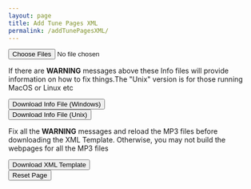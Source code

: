 ```yaml
---
layout: page
title: Add Tune Pages XML
permalink: /addTunePagesXML/
---
```

<input type="file" id="files" class='filterButton' name="files[]" multiple accept="audio/x-m4a, audio/mpeg, audio/ogg, audio/wav"/>

<output id="fileInfo" class="showTextInfo"></output>

<p>If there are <b>WARNING</b> messages above these Info files will provide information on how to fix things.The "Unix" version is for those running MacOS or Linux etc</p>

<div class="formParent">
    <div class="formChild">
        <input value='Download Info File (Windows)' type='button' class="filterButton" onclick='addTuneXML.downloadWindowsInfo()' />
    </div>
    <div class="formChild">
        <input value='Download Info File (Unix)' type='button' class="filterButton" onclick='addTuneXML.downloadUnixInfo()' />
    </div>
</div>

<p></p>
<p>Fix all the <b>WARNING</b> messages and reload the MP3 files before downloading the XML Template. 
Otherwise, you may not build the webpages for all the MP3 files</p>

<div class="formParent">
    <div class="formChild">
        <input value='Download XML Template' type='button' class="filterButton" onclick='addTuneXML.downloadXML()' />
    </div>
    <div class="formChild">
        <input value='Reset Page' type='button' class="filterButton" onclick='addTuneXML.resetPage()' />
    </div>
</div>

<script  src="{{ site.js_host }}/js/musicmetadata.js"></script>
<script  src="{{ site.js_host }}/js/addTuneXML.js"></script>

<script>
// Check for the various File API support.
if (window.File && window.FileReader && window.FileList && window.Blob) {
    document.getElementById('files').addEventListener('change', handleAudioFileSelect, false);
} else {
    alert('The File APIs are not fully supported in this browser.');
}

function handleAudioFileSelect(evt) {
    evt.stopPropagation();
    evt.preventDefault();

    let files = evt.target.files; // FileList object.
    fileInfo.innerHTML = '';

    // files is a FileList of File objects. List some properties.
    for (let i = 0, f; f = files[i]; i++) {
        let reader = new FileReader();
        reader.onload = function(e) {
            if (this.result.includes('audio')) {
                addTuneXML.addTuneData(f);
            } else {
                fileInfo.innerHTML += `<p>${f.name} - unsupported file type</p>`;
            }
        };
        reader.readAsDataURL(f);
    }
}
</script>
